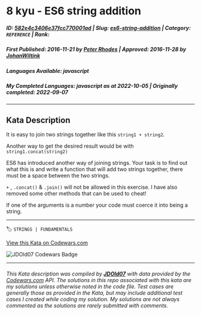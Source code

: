 # 8 kyu - ES6 string addition

##### **ID**: [582e4c3406e37fcc770001ad](https://www.codewars.com/kata/582e4c3406e37fcc770001ad) | **Slug**: [es6-string-addition](https://www.codewars.com/kata/582e4c3406e37fcc770001ad) | **Category**: `REFERENCE` | **Rank**: <span style="color:white">8 kyu</span>

##### **First Published**: 2016-11-21 ***by*** [Peter Rhodes](https://www.codewars.com/users/Peter%20Rhodes) | **Approved**: 2016-11-28 ***by*** [JohanWiltink](https://www.codewars.com/users/JohanWiltink)

##### **Languages Available**: javascript

##### **My Completed Languages**: javascript ***as at*** 2022-10-05 | **Originally completed**: 2022-09-07

---

## Kata Description


It is easy to join two strings together like this ```string1 + string2```.



Another way to get the desired result would be with ```string1.concat(string2)```



ES6 has introduced another way of joining strings. Your task is to find out what this is and write a function that will add two strings together, there must be a space between the two strings.

 

```+``` , ```.concat()``` & ```.join()``` will not be allowed in this exercise. I have also removed some other methods that can be used to cheat!  



If one of the arguments is a number your code must coerce it into being a string.





---


🏷 `STRINGS | FUNDAMENTALS`


[View this Kata on Codewars.com](https://www.codewars.com/kata/582e4c3406e37fcc770001ad)

![](https://www.codewars.com/users/jdold07/badges/large "JDOld07 Codewars Badge")

---

###### *This Kata description was compiled by [**JDOld07**](https://tpstech.dev) with data provided by the [Codewars.com](https://www.codewars.com) API.  The solutions in this repo associated with this kata are my solutions unless otherwise noted in the code file.  Test cases are generally those as provided in the Kata, but may include additional test cases I created while coding my solution.  My solutions are not always commented as the solutions are rarely submitted with comments.*
